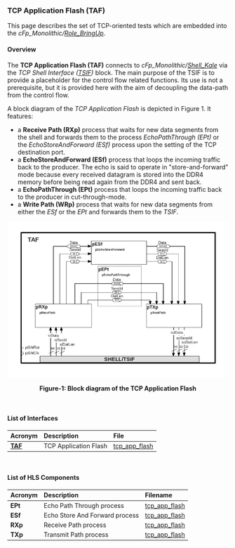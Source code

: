 ### TCP Application Flash (TAF)

This page describes the set of TCP-oriented tests which are embedded into the 
_cFp_Monolithic/_[_Role_BringUp_](../BringUpRole.md).

#### Overview
The **TCP Application Flash (TAF)** connects to _cFp_Monolithic/_[_Shell_Kale_](../../cFDK/DOC/Kale.md)
via the _TCP Shell Interface ([TSIF](./TSIF.md))_ block. 
The main purpose of the TSIF is to provide a placeholder for the control flow related functions. 
Its use is not a prerequisite, but it is provided here with the aim of decoupling the data-path from
the control flow.

A block diagram of the _TCP Application Flash_ is depicted in Figure 1. It features:
- a **Receive Path (RXp)** process that waits for new data segments from the shell and
forwards them to the process _EchoPathThrough (EPt)_ or the _EchoStoreAndForward (ESf)_ process
 upon the setting of the TCP destination port.
 - a **EchoStoreAndForward (ESf)** process that loops the incoming traffic back to the producer.
 The echo is said to operate in "store-and-forward" mode because every received datagram is
 stored into the DDR4 memory before being read again from the DDR4 and sent back.
 - a **EchoPathThrough (EPt)** process that loops the incoming traffic back to the producer in
 cut-through-mode. 
 - a **Write Path (WRp)** process that waits for new data segments from either the *ESf* or 
the *EPt* and forwards them to the *TSIF*.


![Block diagram of cFp_Monolithic/ROLE/TAF](./imgs/Fig-TAF-Structure.png#center)

<p align="center"><b>Figure-1: Block diagram of the TCP Application Flash</b></p>
<br>

#### List of Interfaces

| Acronym                     | Description                   | File
|:----------------------------|:------------------------------|:--------------
| **[TAF](./TAF.md)**         | TCP Application Flash         | [tcp_app_flash](../ROLE/hls/tcp_app_flash/src/tcp_app_flash.cpp)

<br>

#### List of HLS Components

| Acronym         | Description                    | Filename
|:----------------|:-------------------------------|:--------------
| **EPt**         | Echo Path Through process      | [tcp_app_flash](../ROLE/hls/tcp_app_flash/src/tcp_app_flash.cpp)
| **ESf**         | Echo Store And Forward process | [tcp_app_flash](../ROLE/hls/tcp_app_flash/src/tcp_app_flash.cpp)
| **RXp**         | Receive Path process           | [tcp_app_flash](../ROLE/hls/tcp_app_flash/src/tcp_app_flash.cpp)
| **TXp**         | Transmit Path process          | [tcp_app_flash](../ROLE/hls/tcp_app_flash/src/tcp_app_flash.cpp)

<br>
